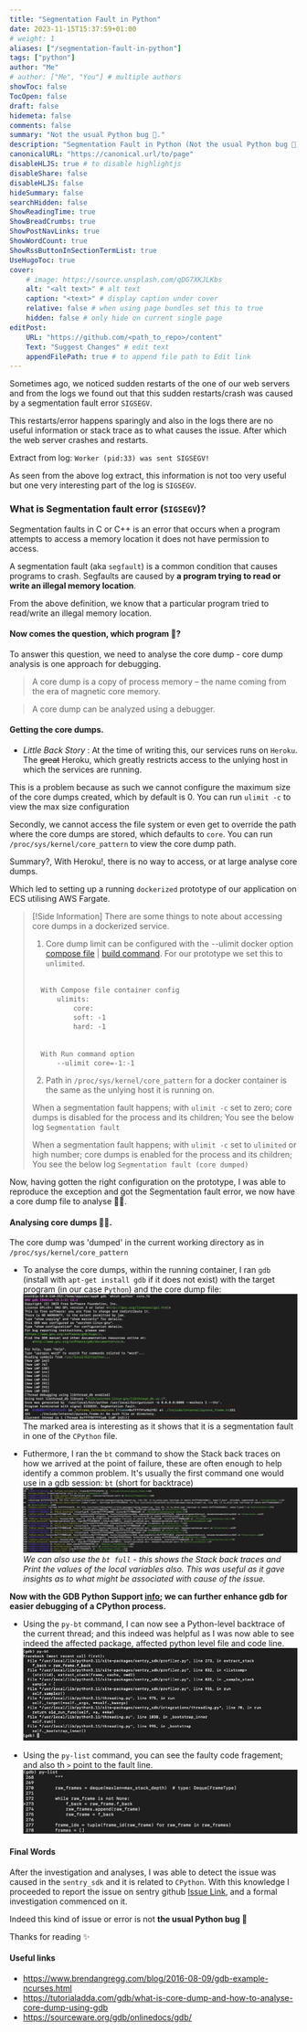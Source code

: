 ```yaml
---
title: "Segmentation Fault in Python"
date: 2023-11-15T15:37:59+01:00
# weight: 1
aliases: ["/segmentation-fault-in-python"]
tags: ["python"]
author: "Me"
# author: ["Me", "You"] # multiple authors
showToc: false
TocOpen: false
draft: false
hidemeta: false
comments: false
summary: "Not the usual Python bug 🐞."
description: "Segmentation Fault in Python (Not the usual Python bug 🐞)."
canonicalURL: "https://canonical.url/to/page"
disableHLJS: true # to disable highlightjs
disableShare: false
disableHLJS: false
hideSummary: false
searchHidden: false
ShowReadingTime: true
ShowBreadCrumbs: true
ShowPostNavLinks: true
ShowWordCount: true
ShowRssButtonInSectionTermList: true
UseHugoToc: true
cover:
    # image: https://source.unsplash.com/qDG7XKJLKbs
    alt: "<alt text>" # alt text
    caption: "<text>" # display caption under cover
    relative: false # when using page bundles set this to true
    hidden: false # only hide on current single page
editPost:
    URL: "https://github.com/<path_to_repo>/content"
    Text: "Suggest Changes" # edit text
    appendFilePath: true # to append file path to Edit link
---
```

Sometimes ago, we noticed sudden restarts of the one of our web servers and from the logs we found out that this sudden restarts/crash was caused by a segmentation fault error `SIGSEGV`. 

This restarts/error happens sparingly and also in the logs there are no useful information or stack trace as to what causes the issue. After which the web server crashes and restarts.

Extract from log: `Worker (pid:33) was sent SIGSEGV!` 

As seen from the above log extract, this information is not too very useful but one very interesting part of the log is `SIGSEGV`.

### What is Segmentation fault error (`SIGSEGV`)?
Segmentation faults in C or C++ is an error that occurs when a program attempts to access a memory location it does not have permission to access.

A segmentation fault (aka `segfault`) is a common condition that causes programs to crash. Segfaults are caused by **a program trying to read or write an illegal memory location**.

From the above definition, we know that a particular program tried to read/write an illegal memory location.

#### Now comes the question, which program 🤔?

To answer this question, we need to analyse the core dump - core dump analysis is one approach for debugging.

> A core dump is a copy of process memory – the name coming from the era of magnetic core memory.

> A core dump can be analyzed using a debugger.

#### Getting the core dumps.

- _Little Back Story_ :
At the time of writing this, our services runs on `Heroku`. The ~~great~~ Heroku, which greatly restricts access to the unlying host in which the services are running.

This is a problem because as such we cannot configure the maximum size of the core dumps created, which by default is 0. You can run `ulimit -c` to view the max size configuration

Secondly, we cannot access the file system or even get to override the path where the core dumps are stored, which defaults to `core`. You can run `/proc/sys/kernel/core_pattern` to view the core dump path.

Summary?, With Heroku!, there is no way to access, or at large analyse core dumps.

Which led to setting up a running `dockerized` prototype of our application on ECS utilising AWS Fargate.

> [!Side Information]
> There are some things to note about accessing core dumps in a dockerized service.
> 1. Core dump limit can be configured with the --ulimit docker option [compose file](https://docs.docker.com/compose/compose-file/compose-file-v3/#ulimits) | [build command](https://docs.docker.com/engine/reference/commandline/build/#ulimit). For our prototype we set this to `unlimited`.
> ``` 
> 
> 	With Compose file container config
> 		ulimits:  
> 			core:  
> 			soft: -1  
> 			hard: -1
> 
> 
> 	With Run command option
> 		--ulimit core=-1:-1
> ```
> 
> 2. Path in `/proc/sys/kernel/core_pattern` for a docker container is the same as the unlying host it is running on.
> 
> When a segmentation fault happens; with `ulimit -c` set to zero; core dumps is disabled for the process and its children; You see the below log
> `Segmentation fault`
> 
> When a segmentation fault happens; with `ulimit -c` set to `ulimited` or high number; core dumps is enabled for the process and its children; You see the below log
> `Segmentation fault (core dumped)`


Now, having gotten the right configuration on the prototype, I was able to reproduce the exception and got the Segmentation fault error, we now have a core dump file to analyse 💆‍♂️.

#### Analysing core dumps 🕵️‍♂️.

The core dump was 'dumped' in the current working directory as in `/proc/sys/kernel/core_pattern`

- To analyse the core dumps, within the running container, I ran `gdb` (install with `apt-get install gdb` if it does not exist) with the target program (in our case `Python`) and the core dump file:
	![gdb logs](images/gdb-log.png)
	The marked area is interesting as it shows that it is a segmentation fault in one of the `CPython` file.

- Futhermore, I ran the `bt` command to show the Stack back traces on how we arrived at the point of failure, these are often enough to help identify a common problem. It's usually the first command one would use in a gdb session: `bt` (short for backtrace)
	![bt logs](images/bt-log.png)
	*We can also use the `bt full` - this shows the Stack back traces and Print the values of the local variables also. This was useful as it gave insights as to what might be associated with cause of the issue.*

**Now with the GDB Python Support [info](https://devguide.python.org/development-tools/gdb/); we can further enhance gdb for easier debugging of a CPython process.**

- Using the `py-bt` command, I can now see a Python-level backtrace of the current thread; and this indeed was helpful as I was now able to see indeed the affected package, affected python level file and code line.
	![py-bt log](images/py-bt-log.jpg)

- Using the `py-list` command, you can see the faulty code fragement; and also th `>` point to the fault line.![py-list log](images/py-list.jpg)


#### Final Words

After the investigation and analyses, I was able to detect the issue was caused in the `sentry_sdk` and it is related to `CPython`.
With this knowledge I proceeded to report the issue on sentry github [Issue Link](https://github.com/getsentry/sentry-python/issues/2386), and a formal investigation commenced on it.

Indeed this kind of issue or error is not **the usual Python bug 🐞**


Thanks for reading ✨



#### Useful links

- https://www.brendangregg.com/blog/2016-08-09/gdb-example-ncurses.html
- https://tutorialadda.com/gdb/what-is-core-dump-and-how-to-analyse-core-dump-using-gdb
- https://sourceware.org/gdb/onlinedocs/gdb/